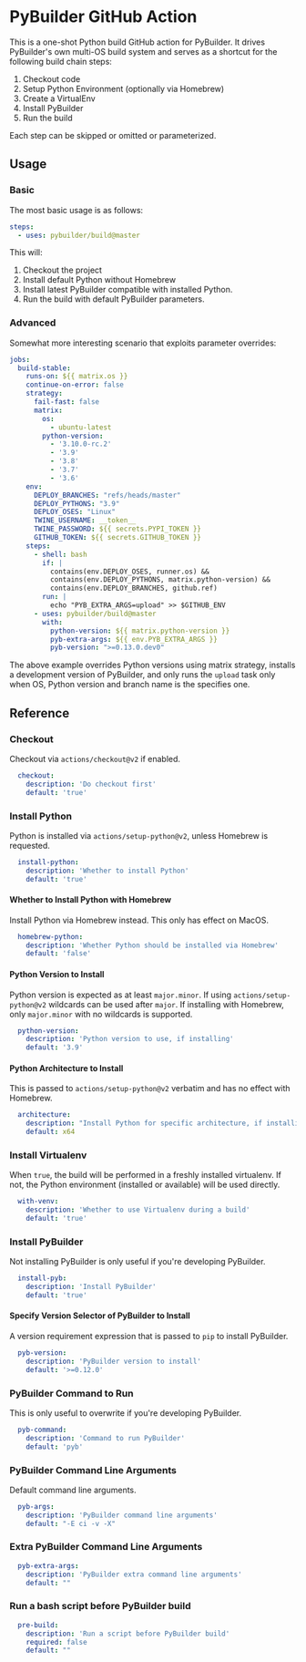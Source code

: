 # PyBuilder GitHub Action

This is a one-shot Python build GitHub action for PyBuilder. It drives PyBuilder's own multi-OS build system and serves
as a shortcut for the following build chain steps:

1. Checkout code
2. Setup Python Environment (optionally via Homebrew)
3. Create a VirtualEnv
4. Install PyBuilder
5. Run the build

Each step can be skipped or omitted or parameterized.

## Usage

### Basic

The most basic usage is as follows:

```yaml
steps:
  - uses: pybuilder/build@master
```

This will:

1. Checkout the project
2. Install default Python without Homebrew
3. Install latest PyBuilder compatible with installed Python.
4. Run the build with default PyBuilder parameters.

### Advanced

Somewhat more interesting scenario that exploits parameter overrides:

```yaml
jobs:
  build-stable:
    runs-on: ${{ matrix.os }}
    continue-on-error: false
    strategy:
      fail-fast: false
      matrix:
        os:
          - ubuntu-latest
        python-version:
          - '3.10.0-rc.2'
          - '3.9'
          - '3.8'
          - '3.7'
          - '3.6'
    env:
      DEPLOY_BRANCHES: "refs/heads/master"
      DEPLOY_PYTHONS: "3.9"
      DEPLOY_OSES: "Linux"
      TWINE_USERNAME: __token__
      TWINE_PASSWORD: ${{ secrets.PYPI_TOKEN }}
      GITHUB_TOKEN: ${{ secrets.GITHUB_TOKEN }}
    steps:
      - shell: bash
        if: |
          contains(env.DEPLOY_OSES, runner.os) &&
          contains(env.DEPLOY_PYTHONS, matrix.python-version) &&
          contains(env.DEPLOY_BRANCHES, github.ref)
        run: |
          echo "PYB_EXTRA_ARGS=upload" >> $GITHUB_ENV
      - uses: pybuilder/build@master
        with:
          python-version: ${{ matrix.python-version }}
          pyb-extra-args: ${{ env.PYB_EXTRA_ARGS }}
          pyb-version: ">=0.13.0.dev0"
```

The above example overrides Python versions using matrix strategy, installs a development version of PyBuilder, and only
runs the `upload` task only when OS, Python version and branch name is the specifies one.

## Reference

### Checkout

Checkout via `actions/checkout@v2` if enabled.

```yaml
  checkout:
    description: 'Do checkout first'
    default: 'true'
```

### Install Python

Python is installed via `actions/setup-python@v2`, unless Homebrew is requested.

```yaml
  install-python:
    description: 'Whether to install Python'
    default: 'true'
```

#### Whether to Install Python with Homebrew

Install Python via Homebrew instead. This only has effect on MacOS.

```yaml
  homebrew-python:
    description: 'Whether Python should be installed via Homebrew'
    default: 'false'
```

#### Python Version to Install

Python version is expected as at least `major.minor`. If using `actions/setup-python@v2` wildcards can be used
after `major`. If installing with Homebrew, only `major.minor` with no wildcards is supported.

```yaml
  python-version:
    description: 'Python version to use, if installing'
    default: '3.9'
```

#### Python Architecture to Install

This is passed to `actions/setup-python@v2` verbatim and has no effect with Homebrew.

```yaml
  architecture:
    description: "Install Python for specific architecture, if installing"
    default: x64
```

### Install Virtualenv

When `true`, the build will be performed in a freshly installed virtualenv. If not, the Python environment (installed or
available) will be used directly.

```yaml
  with-venv:
    description: 'Whether to use Virtualenv during a build'
    default: 'true'
```

### Install PyBuilder

Not installing PyBuilder is only useful if you're developing PyBuilder.

```yaml
  install-pyb:
    description: 'Install PyBuilder'
    default: 'true'
```

#### Specify Version Selector of PyBuilder to Install

A version requirement expression that is passed to `pip` to install PyBuilder.

```yaml
  pyb-version:
    description: 'PyBuilder version to install'
    default: '>=0.12.0'
```

### PyBuilder Command to Run

This is only useful to overwrite if you're developing PyBuilder.

```yaml
  pyb-command:
    description: 'Command to run PyBuilder'
    default: 'pyb'
```

### PyBuilder Command Line Arguments

Default command line arguments.

```yaml
  pyb-args:
    description: 'PyBuilder command line arguments'
    default: "-E ci -v -X"
```

### Extra PyBuilder Command Line Arguments

```yaml
  pyb-extra-args:
    description: 'PyBuilder extra command line arguments'
    default: ""
```

### Run a bash script before PyBuilder build

```yaml
  pre-build:
    description: 'Run a script before PyBuilder build'
    required: false
    default: ""
```
